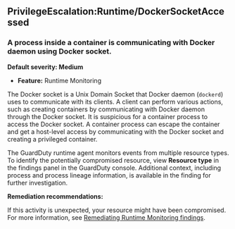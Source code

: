 PrivilegeEscalation:Runtime/DockerSocketAccessed
------------------------------------------------

### A process inside a container is communicating with Docker daemon using Docker socket.

**Default severity: Medium**

* **Feature:** Runtime Monitoring

The Docker socket is a Unix Domain Socket that Docker daemon (`dockerd`) uses to communicate with its clients. A client can perform various actions, such as creating containers by communicating with Docker daemon through the Docker socket. It is suspicious for a container process to access the Docker socket. A container process can escape the container and get a host-level access by communicating with the Docker socket and creating a privileged container.

The GuardDuty runtime agent monitors events from multiple resource types. To identify the potentially compromised resource, view **Resource type** in the findings panel in the GuardDuty console. Additional context, including process and process lineage information, is available in the finding for further investigation.

**Remediation recommendations:**

If this activity is unexpected, your resource might have been compromised. For more information, see [Remediating Runtime Monitoring findings](https://docs.aws.amazon.com/guardduty/latest/ug/guardduty-remediate-runtime-monitoring.html).